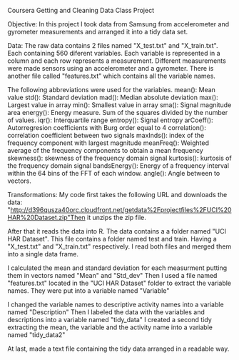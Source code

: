 Coursera Getting and Cleaning Data Class Project



Objective: In this project I took data from Samsung from accelerometer and gyrometer measurements and arranged it
 into a tidy data set.



Data:
The raw data contains 2 files named "X_test.txt" and "X_train.txt". Each containing 560 diferent variables.
Each variable is represented in a column and each row represents a measurement. Different measurements were made sensors using an accelerometer and a gyrometer. There is another file called "features.txt" which contains all the variable names.


The following abbreviations were used for the variables.
mean(): Mean value
std(): Standard deviation
mad(): Median absolute deviation 
max(): Largest value in array
min(): Smallest value in array
sma(): Signal magnitude area
energy(): Energy measure. Sum of the squares divided by the number of values. 
iqr(): Interquartile range 
entropy(): Signal entropy
arCoeff(): Autorregresion coefficients with Burg order equal to 4
correlation(): correlation coefficient between two signals
maxInds(): index of the frequency component with largest magnitude
meanFreq(): Weighted average of the frequency components to obtain a mean frequency
skewness(): skewness of the frequency domain signal 
kurtosis(): kurtosis of the frequency domain signal 
bandsEnergy(): Energy of a frequency interval within the 64 bins of the FFT of each window.
angle(): Angle between to vectors.

Transformations:
My code first takes the following URL and downloads the data:
"http://d396qusza40orc.cloudfront.net/getdata%2Fprojectfiles%2FUCI%20HAR%20Dataset.zip"Then it unzips the zip file.

After that it reads the data into R.
The data contains a a folder named "UCI HAR Dataset".
This file contains a folder named test and train.
Having a "X_test.txt" and "X_train.txt" respectively.
I read both files and merged them into a single data frame.

I calculated the mean and standard deviation for each measurment putting them in vectors named "Mean"
 and "Std_dev"
Then I used a file named "features.txt" located in the "UCI HAR Dataset" folder to extract the variable names.
They were put into a variable named "Variable"

I changed the variable names to descriptive activity names into a variable named "Description"
Then I labeled the data with the variables and descriptions into a variable named "tidy_data"
I created a second tidy extracting the mean, the variable and the activity name into a variable named "tidy_data2"

At last, made a text file containing the tidy data arranged in a readable way.
